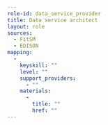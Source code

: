 ```yaml
---
role-id: data_service_provider
title: Data service architect
layout: role
sources: 
  - FitSM
  - EDISON
mapping: 
  - 
    keyskill: ""
    level: ""
    support_providers: 
      - ""
    materials: 
      - 
        title: ""
        href: ""
---
```

